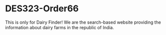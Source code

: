 # DES323-Order66
This is only for Dairy Finder!
We are the search-based website providing the information
about dairy farms in the republic of India.